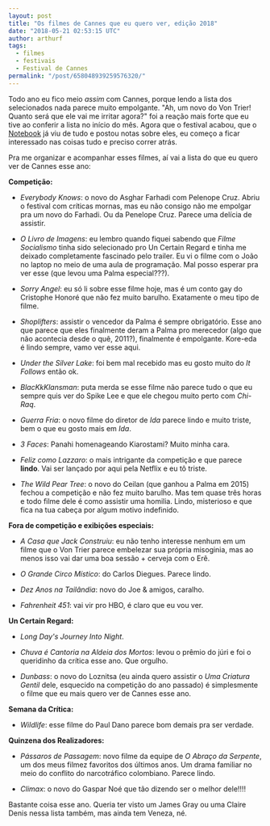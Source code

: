 ```yaml
---
layout: post
title: "Os filmes de Cannes que eu quero ver, edição 2018"
date: "2018-05-21 02:53:15 UTC"
author: arthurf
tags:
  - filmes
  - festivais
  - Festival de Cannes
permalink: "/post/658048939259576320/"
---
```


Todo ano eu fico meio _assim_ com Cannes, porque lendo a lista dos selecionados nada parece muito empolgante. "Ah, um novo do Von Trier! Quanto será que ele vai me irritar agora?" foi a reação mais forte que eu tive ao conferir a lista no início do mês. Agora que o festival acabou, que o [Notebook](https://mubi.com/notebook) já viu de tudo e postou notas sobre eles, eu começo a ficar interessado nas coisas tudo e preciso correr atrás.

Pra me organizar e acompanhar esses filmes, aí vai a lista do que eu quero ver de Cannes esse ano:

**Competição:**

- _Everybody Knows_: o novo do Asghar Farhadi com Pelenope Cruz. Abriu o festival com críticas mornas, mas eu não consigo não me empolgar pra um novo do Farhadi. Ou da Penelope Cruz. Parece uma delícia de assistir.

- _O Livro de Imagens_: eu lembro quando fiquei sabendo que _Filme Socialismo_ tinha sido selecionado pro Un Certain Regard e tinha me deixado completamente fascinado pelo trailer. Eu vi o filme com o João no laptop no meio de uma aula de programação. Mal posso esperar pra ver esse (que levou uma Palma especial???).

- _Sorry Angel_: eu só li sobre esse filme hoje, mas é um conto gay do Cristophe Honoré que não fez muito barulho. Exatamente o meu tipo de filme.

- _Shoplifters_: assistir o vencedor da Palma é sempre obrigatório. Esse ano que parece que eles finalmente deram a Palma pro merecedor (algo que não acontecia desde o quê, 2011?), finalmente é empolgante. Kore-eda é lindo sempre, vamo ver esse aqui.

- _Under the Silver Lake_: foi bem mal recebido mas eu gosto muito do _It Follows_ então ok.

- _BlacKkKlansman_: puta merda se esse filme não parece tudo o que eu sempre quis ver do Spike Lee e que ele chegou muito perto com _Chi-Raq_.

- _Guerra Fria_: o novo filme do diretor de _Ida_ parece lindo e muito triste, bem o que eu gosto mais em _Ida_.

- _3 Faces_: Panahi homenageando Kiarostami? Muito minha cara.

- _Feliz como Lazzaro_: o mais intrigante da competição e que parece **lindo**. Vai ser lançado por aqui pela Netflix e eu tô triste.

- _The Wild Pear Tree_: o novo do Ceilan (que ganhou a Palma em 2015) fechou a competição e não fez muito barulho. Mas tem quase três horas e todo filme dele é como assistir uma homilia. Lindo, misterioso e que fica na tua cabeça por algum motivo indefinido.

**Fora de competição e exibições especiais:**

- _A Casa que Jack Construiu_: eu não tenho interesse nenhum em um filme que o Von Trier parece embelezar sua própria misoginia, mas ao menos isso vai dar uma boa sessão + cerveja com o Erê.

- _O Grande Circo Místico_: do Carlos Diegues. Parece lindo.

- _Dez Anos na Tailândia_: novo do Joe & amigos, caralho.

- _Fahrenheit 451_: vai vir pro HBO, é claro que eu vou ver.

**Un Certain Regard:**

- _Long Day's Journey Into Night_.

- _Chuva é Cantoria na Aldeia dos Mortos_: levou o prêmio do júri e foi o queridinho da crítica esse ano. Que orgulho.

- _Dunbass_: o novo do Loznitsa (eu ainda quero assistir o _Uma Criatura Gentil_ dele, esquecido na competição do ano passado) é simplesmente o filme que eu mais quero ver de Cannes esse ano.

**Semana da Crítica:**

- _Wildlife_: esse filme do Paul Dano parece bom demais pra ser verdade.

**Quinzena dos Realizadores:**

- _Pássaros de Passagem_: novo filme da equipe de _O Abraço da Serpente_, um dos meus filmez favoritos dos últimos anos. Um drama familiar no meio do conflito do narcotráfico colombiano. Parece lindo.

- _Climax_: o novo do Gaspar Noé que tão dizendo ser o melhor dele!!!!

Bastante coisa esse ano. Queria ter visto um James Gray ou uma Claire Denis nessa lista também, mas ainda tem Veneza, né.
